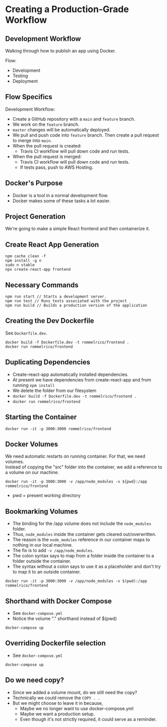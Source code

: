 # Creating a Production-Grade Workflow

## Development Workflow

Walking through how to publish an app using Docker.

Flow:
* Development
* Testing
* Deployment

## Flow Specifics

Development Workflow:  
* Create a GitHub repository with a `main` and `feature` branch.
* We work on the `feature` branch.
* `master` changes will be automatically deployed.
* We pull and push code into `feature` branch. Then create a pull request to merge into `main`.
* When the pull request is created: 
  * Travis CI workflow will pull down code and run tests.
* When the pull request is merged:  
  * Travis CI workflow will pull down code and run tests.
  * If tests pass, push to AWS Hosting.

## Docker's Purpose

* Docker is a tool in a normal development flow.
* Docker makes some of these tasks a lot easier.

## Project Generation

We're going to make a simple React frontend and then containerize it.

## Create React App Generation

```
npm cache clean -f
npm install -g n
sudo n stable
npx create-react-app frontend
```

## Necessary Commands

```
npm run start // Starts a development server.
npm run test // Runs tests associated with the project
npm run build // Builds a production version of the application
```

## Creating the Dev Dockerfile

See `Dockerfile.dev`.

```
docker build -f Dockerfile.dev -t rommelrico/frontend .
docker run rommelrico/frontend
```

## Duplicating Dependencies

* Create-react-app automatically installed dependencies.   
* At present we have dependencies from create-react-app and from running `npm install`
* We delete the folder from our filesystem
* `docker build -f Dockerfile.dev -t rommelrico/frontend .`
* `docker run rommelrico/frontend`

## Starting the Container

```
docker run -it -p 3000:3000 rommelrico/frontend 
```

## Docker Volumes

We need automatic restarts on running container. For that, we need volumes.  
Instead of copying the "src" folder into the container, we add a reference to a volume on our machine.  

```
docker run -it -p 3000:3000 -v /app/node_modules -v ${pwd}:/app rommelrico/frontend
```

* pwd = present working directory

## Bookmarking Volumes

* The binding for the /app volume does not include the `node_modules` folder.
* Thus, `node_modules` inside the container gets cleared out/overwritten.
* The reason is the `node_modules` reference in our container maps to nothing in our local machine.
* The fix is to add `-v /app/node_modules`.
* The colon syntax says to map from a folder inside the container to a folder outside the container.
* The syntax without a colon says to use it as a placeholder and don't try to map it to an outside container.

```
docker run -it -p 3000:3000 -v /app/node_modules -v $(pwd):/app rommelrico/frontend
```

## Shorthand with Docker Compose

* See `docker-compose.yml`
* Notice the volume "." shorthand instead of $(pwd)

```
docker-compose up
```

## Overriding Dockerfile selection

* See `docker-compose.yml`

```
docker-compose up
```

## Do we need copy?

* Since we added a volume mount, do we still need the copy?
* Technically we could remove the `COPY . .`
* But we might choose to leave it in because,
  * Maybe we no longer want to use docker-compose.yml
  * Maybe we want a production setup.
  * Even though it's not strictly required, it could serve as a reminder.
